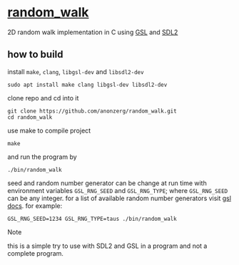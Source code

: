 # [random_walk](https://en.wikipedia.org/wiki/Random_walk)

2D random walk implementation in C using [GSL](https://www.gnu.org/software/gsl/) and [SDL2](https://www.libsdl.org/)

## how to build
install `make`, `clang`, `libgsl-dev` and `libsdl2-dev`
```
sudo apt install make clang libgsl-dev libsdl2-dev
```
clone repo and cd into it
```
git clone https://github.com/anonzerg/random_walk.git
cd random_walk
```
use make to compile project
```
make
```
and run the program by
```
./bin/random_walk
```

seed and random number generator can be change at run time with environment variables `GSL_RNG_SEED` and `GSL_RNG_TYPE`; where `GSL_RNG_SEED` can be any integer. for a list of available random number generators visit [gsl docs](https://www.gnu.org/software/gsl/doc/html/rng.html).
for example:
```
GSL_RNG_SEED=1234 GSL_RNG_TYPE=taus ./bin/random_walk
```

> [!NOTE]
> this is a simple try to use with SDL2 and GSL in a program and not a complete program.

